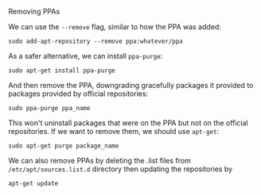 Removing PPAs

We can use the `--remove` flag, similar to how the PPA was added:
```
sudo add-apt-repository --remove ppa:whatever/ppa
```

As a safer alternative, we can install `ppa-purge`:
```
sudo apt-get install ppa-purge
```

And then remove the PPA, downgrading gracefully packages it provided to packages provided by official repositories:
```
sudo ppa-purge ppa_name
```

This won't uninstall packages that were on the PPA but not on the official repositories. If we want to remove them, we should use `apt-get`:
```
sudo apt-get purge package_name
```

We can also remove PPAs by deleting the .list files from `/etc/apt/sources.list.d` directory then updating the repositories 
by 
```
apt-get update
```
